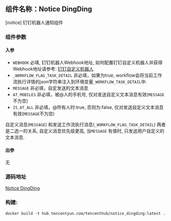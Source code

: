 ## 组件名称：Notice DingDing

[notice] 钉钉机器人通知组件

### 组件参数
#### 入参

- `WEBHOOK` 必填, 钉钉机器人Webhook地址, 如何配置钉钉自定义机器人并获得Webhook地址请参考: [钉钉自定义机器人](https://open-doc.dingtalk.com/docs/doc.htm?treeId=257&articleId=105735&docType=1)
- `_WORKFLOW_FLAG_TASK_DETAIL` 非必填，如果为true, workflow会将当前工作流执行详情的json字符串注入到环境变量`_WORKFLOW_TASK_DETAIL`中.
- `MESSAGE` 非必填，自定发送的文本消息
- `AT_MOBILES` 非必填，被@人的手机号, 仅对发送自定义文本消息有效(`MESSAGE`不为空)
- `IS_AT_ALL` 非必填，@所有人时:true, 否则为:false,  仅对发送自定义文本消息有效(`MESSAGE`不为空)

自定义消息(`MESSAGE`) 和发送工作流执行消息(`_WORKFLOW_FLAG_TASK_DETAIL`) 两者是二选一的关系, 自定义消息优先级更高, 当`MESSAGE` 有值时, 只发送用户自定义的文本消息.

#### 出参

无

### 源码地址

[Notice DingDing](https://github.com/tencentyun/workflow-components/tree/master/notice/dingding)

### 构建:

`docker build -t hub.tencentyun.com/tencenthub/notice_dingding:latest .`
